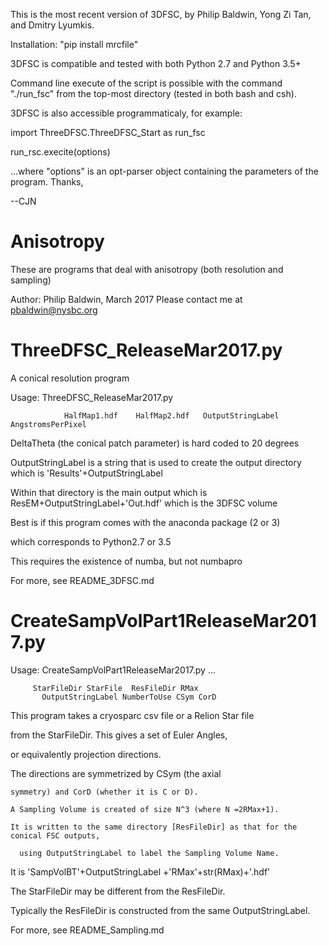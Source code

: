 This is the most recent version of 3DFSC, by Philip Baldwin, Yong Zi Tan, and Dmitry Lyumkis.

Installation: "pip install mrcfile"

3DFSC is compatible and tested with both Python 2.7 and Python 3.5+

Command line execute of the script is possible with the command "./run_fsc" from the top-most directory (tested in both bash and csh).

3DFSC is also accessible programmaticaly, for example:

import ThreeDFSC.ThreeDFSC_Start as run_fsc

run_rsc.execite(options)


...where "options" is an opt-parser object containing the parameters of the program. Thanks,

--CJN

# Anisotropy
These are programs that deal with anisotropy (both resolution and sampling) 


 Author: Philip Baldwin, March 2017
 Please contact me at pbaldwin@nysbc.org


# ThreeDFSC_ReleaseMar2017.py

 A conical resolution program 

Usage: ThreeDFSC_ReleaseMar2017.py

                HalfMap1.hdf    HalfMap2.hdf   OutputStringLabel   AngstromsPerPixel  
                
DeltaTheta (the conical patch parameter) is hard coded to 20 degrees


OutputStringLabel is a string that is used to create the output directory
which is 'Results'+OutputStringLabel

Within that directory is the main output which is ResEM+OutputStringLabel+'Out.hdf' 
  which is the 3DFSC volume


Best is if this program comes with the anaconda package (2 or 3)

 which corresponds to Python2.7 or 3.5
 
This requires the existence of numba, but not numbapro

For more, see README_3DFSC.md




# CreateSampVolPart1ReleaseMar2017.py


Usage:
CreateSampVolPart1ReleaseMar2017.py ...

         StarFileDir StarFile  ResFileDir RMax 
           OutputStringLabel NumberToUse CSym CorD


This program takes a cryosparc csv file or a Relion Star file
 
 from the StarFileDir. This gives a set of Euler Angles,
 
  or equivalently projection directions. 
  
   The directions are symmetrized by CSym (the axial 
    
    symmetry) and CorD (whether it is C or D). 
   
    A Sampling Volume is created of size N^3 (where N =2RMax+1).
  
    It is written to the same directory [ResFileDir] as that for the conical FSC outputs,
  
      using OutputStringLabel to label the Sampling Volume Name.

 It is 'SampVolBT'+OutputStringLabel +'RMax'+str(RMax)+'.hdf'

The StarFileDir may be  different from the ResFileDir.

 Typically the ResFileDir is constructed from the same OutputStringLabel.


For more, see README_Sampling.md


   

